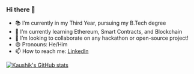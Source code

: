 ### Hi there 👋

<!--
**Kaushik-Iyer/Kaushik-Iyer** is a ✨ _special_ ✨ repository because its `README.md` (this file) appears on your GitHub profile.

Here are some ideas to get you started:

- 🔭 I’m currently working on ...
- 🌱 I’m currently learning ...
- 👯 I’m looking to collaborate on ...
- 🤔 I’m looking for help with ...
- 💬 Ask me about ...
- 📫 How to reach me: ...
- 😄 Pronouns: ...
- ⚡ Fun fact: ...
-->

- 📚 I’m currently in my Third Year, pursuing my B.Tech degree
- 🌱 I’m currently learning Ethereum, Smart Contracts, and Blockchain
- 👯 I’m looking to collaborate on any hackathon or open-source project!
- 😄 Pronouns: He/Him
- 📫 How to reach me: [LinkedIn](https://www.linkedin.com/in/kaushik-iyer-8aa347216/)


[![Kaushik's GitHub stats](https://github-readme-stats.vercel.app/api?username=Kaushik-Iyer&show_icons=true&theme=synthwave)](https://github.com/Kaushik-Iyer/github-readme-stats)
